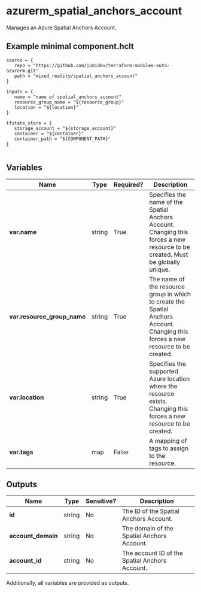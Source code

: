 # azurerm_spatial_anchors_account

Manages an Azure Spatial Anchors Account.

## Example minimal component.hclt

```hcl
source = {
   repo = "https://github.com/jumidev/terraform-modules-auto-azurerm.git" 
   path = "mixed_reality/spatial_anchors_account" 
}

inputs = {
   name = "name of spatial_anchors_account" 
   resource_group_name = "${resource_group}" 
   location = "${location}" 
}

tfstate_store = {
   storage_account = "${storage_account}" 
   container = "${container}" 
   container_path = "${COMPONENT_PATH}" 
}


```

## Variables

| Name | Type | Required? |  Description |
| ---- | ---- | --------- |  ----------- |
| **var.name** | string | True | Specifies the name of the Spatial Anchors Account. Changing this forces a new resource to be created. Must be globally unique. | 
| **var.resource_group_name** | string | True | The name of the resource group in which to create the Spatial Anchors Account. Changing this forces a new resource to be created. | 
| **var.location** | string | True | Specifies the supported Azure location where the resource exists. Changing this forces a new resource to be created. | 
| **var.tags** | map | False | A mapping of tags to assign to the resource. | 



## Outputs

| Name | Type | Sensitive? | Description |
| ---- | ---- | --------- | --------- |
| **id** | string | No  | The ID of the Spatial Anchors Account. | 
| **account_domain** | string | No  | The domain of the Spatial Anchors Account. | 
| **account_id** | string | No  | The account ID of the Spatial Anchors Account. | 

Additionally, all variables are provided as outputs.
